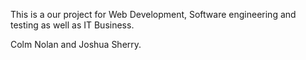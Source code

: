 This is a our project for Web Development, Software engineering and testing as well as IT Business.

Colm Nolan and Joshua Sherry.
